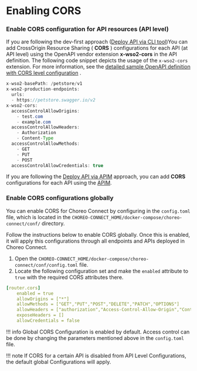 # Enabling CORS

### Enable CORS configuration for API resources (API level)

If you are following the dev-first approach ([Deploy API via CLI tool]({{base_path}}/deploy-and-publish/deploy-on-gateway/choreo-connect/deploy-api/deploy-api-to-choreo-connect/#via-the-cli-tool-apictl))You can add CrossOrigin Resource Sharing ( **CORS** ) configurations for each API (at API level) using the OpenAPI vendor extension **x-wso2-cors** in the API definition. The following code snippet depicts the usage of the `x-wso2-cors` extension. For more information, see the [detailed sample OpenAPI definition with CORS level configuration](https://github.com/wso2/product-microgateway/blob/master/samples/cors_sample.yaml) .

``` java
x-wso2-basePath: /petstore/v1
x-wso2-production-endpoints:
  urls:
  - https://petstore.swagger.io/v2
x-wso2-cors:
  accessControlAllowOrigins:
    - test.com
    - example.com
  accessControlAllowHeaders:
    - Authorization
    - Content-Type
  accessControlAllowMethods:
    - GET
    - PUT
    - POST
  accessControlAllowCredentials: true
```

If you are following the [Deploy API via APIM]({{base_path}}/deploy-and-publish/deploy-on-gateway/choreo-connect/deploy-api/deploy-api-to-choreo-connect/#via-api-manager) approach, you can add **CORS** configurations for each API using the [APIM]({{base_path}}/design/advanced-topics/enabling-cors-for-apis/#EnablingCORSPerAPI).

### Enable CORS configurations globally

You can enable CORS for Choreo Connect by configuring in the `config.toml` file, which is located in the `CHOREO-CONNECT_HOME/docker-compose/choreo-connect/conf/` directory.

Follow the instructions below to enable CORS globally. Once this is enabled, it will apply this configurations through all endpoints and APIs deployed in Choreo Connect.

1. Open the `CHOREO-CONNECT_HOME/docker-compose/choreo-connect/conf/config.toml` file.
2. Locate the following configuration set and make the `enabled` attribute to `true` with the required CORS attributes there.

  ``` yml
  [router.cors]
      enabled = true
      allowOrigins = ["*"]
      allowMethods = ["GET","PUT","POST","DELETE","PATCH","OPTIONS"]
      allowHeaders = ["authorization","Access-Control-Allow-Origin","Content-Type","SOAPAction","apikey", "testKey", "Internal-Key"]
      exposeHeaders = []
      allowCredentials = false
  ```

!!! info 
    Global CORS Configuration is enabled by default. Access control can be done by changing the parameters mentioned above in the `config.toml` file.

!!! note 
    If CORS for a certain API is disabled from API Level Configurations, the default global Configurations will apply.